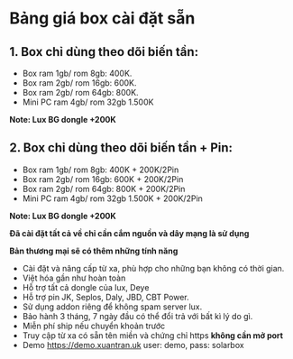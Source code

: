 # Bảng giá box cài đặt sẵn
## 1. Box chỉ dùng theo dõi biến tần:
- Box ram 1gb/ rom 8gb: 400K.
- Box ram 2gb/ rom 16gb: 600K. 
- Box ram 2gb/ rom 64gb: 800K. 
- Mini PC ram 4gb/ rom 32gb 1.500K

**Note: Lux BG dongle +200K**
## 2. Box chỉ dùng theo dõi biến tần + Pin:
- Box ram 1gb/ rom 8gb: 400K + 200K/2Pin
- Box ram 2gb/ rom 16gb: 600K + 200K/2Pin
- Box ram 2gb/ rom 64gb: 800K + 200K/2Pin
- Mini PC ram 4gb/ rom 32gb 1.500K + 200K/2Pin

**Note: Lux BG dongle +200K**


**Đã cài đặt tất cả về chỉ cần cắm nguồn và dây mạng là sử dụng**

**Bản thương mại sẽ có thêm những tính năng**
- Cài đặt và nâng cấp từ xa, phù hợp cho những bạn không có thời gian.
- Việt hóa gần như hoàn toàn
- Hỗ trợ tất cả dongle của lux, Deye
- Hỗ trợ pin JK, Seplos, Daly, JBD, CBT Power.
- Sử dụng addon riêng để không spam server lux.
- Bảo hành 3 tháng, 7 ngày đầu có thể đổi trả với bất kì lý do gì.
- Miễn phí ship nếu chuyển khoản trước
- Truy cập từ xa có sẵn tên miền và chứng chỉ https **không cần mở port**
- Demo https://demo.xuantran.uk user: demo, pass: solarbox
